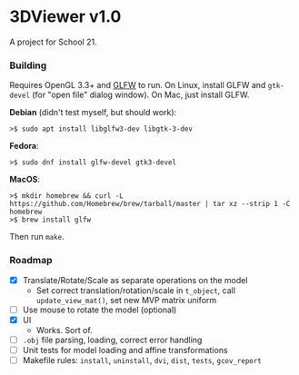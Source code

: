 # 3DViewer v1.0
A project for School 21.

### Building
Requires OpenGL 3.3+ and [GLFW](https://github.com/glfw/glfw) to run.
On Linux, install GLFW and `gtk-devel` (for "open file" dialog window). On Mac, just install GLFW.

__Debian__ (didn't test myself, but should work):
```shell
>$ sudo apt install libglfw3-dev libgtk-3-dev
```
__Fedora__:
```shell
>$ sudo dnf install glfw-devel gtk3-devel
```
__MacOS__:
```shell
>$ mkdir homebrew && curl -L https://github.com/Homebrew/brew/tarball/master | tar xz --strip 1 -C homebrew
>$ brew install glfw
```

Then run `make`.

### Roadmap
- [X] Translate/Rotate/Scale as separate operations on the model
	- Set correct translation/rotation/scale in `t_object`, call `update_view_mat()`, set new MVP matrix uniform
- [ ] Use mouse to rotate the model (optional)
- [X] UI
	- Works. Sort of.
- [ ] `.obj` file parsing, loading, correct error handling
- [ ] Unit tests for model loading and affine transformations
- [ ] Makefile rules: `install`, `uninstall`, `dvi`, `dist`, `tests`, `gcov_report`
